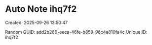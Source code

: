 ﻿# Auto Note ihq7f2
Created: 2025-09-26 13:50:47

Random GUID: add2b266-eeca-46fe-b859-96c4a810fa4c
Unique ID: ihq7f2
